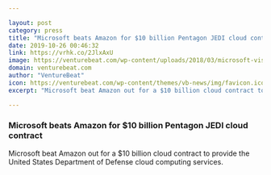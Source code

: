 ```yaml
---

layout: post
category: press
title: "Microsoft beats Amazon for $10 billion Pentagon JEDI cloud contract"
date: 2019-10-26 00:46:32
link: https://vrhk.co/2JlxAxU
image: https://venturebeat.com/wp-content/uploads/2018/03/microsoft-visitor-center.jpg?w=1200&strip=all
domain: venturebeat.com
author: "VentureBeat"
icon: https://venturebeat.com/wp-content/themes/vb-news/img/favicon.ico
excerpt: "Microsoft beat Amazon out for a $10 billion cloud contract to provide the United States Department of Defense cloud computing services."

---
```


### Microsoft beats Amazon for $10 billion Pentagon JEDI cloud contract

Microsoft beat Amazon out for a $10 billion cloud contract to provide the United States Department of Defense cloud computing services.